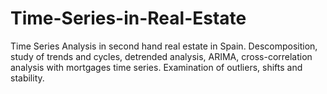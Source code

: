 # Time-Series-in-Real-Estate
Time Series Analysis in second hand real estate in Spain. Descomposition, study of trends and cycles, detrended analysis, ARIMA, cross-correlation analysis with mortgages time series. Examination of outliers, shifts and stability.
